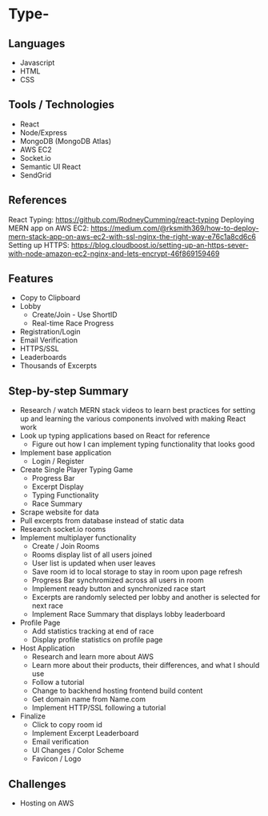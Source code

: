 # Type-

## Languages
- Javascript
- HTML
- CSS

## Tools / Technologies
- React
- Node/Express
- MongoDB (MongoDB Atlas)
- AWS EC2
- Socket.io
- Semantic UI React
- SendGrid

## References
React Typing: https://github.com/RodneyCumming/react-typing
Deploying MERN app on AWS EC2: https://medium.com/@rksmith369/how-to-deploy-mern-stack-app-on-aws-ec2-with-ssl-nginx-the-right-way-e76c1a8cd6c6
Setting up HTTPS: https://blog.cloudboost.io/setting-up-an-https-sever-with-node-amazon-ec2-nginx-and-lets-encrypt-46f869159469

## Features
- Copy to Clipboard
- Lobby 
  - Create/Join - Use ShortID
  - Real-time Race Progress
- Registration/Login
- Email Verification
- HTTPS/SSL
- Leaderboards
- Thousands of Excerpts

## Step-by-step Summary
- Research / watch MERN stack videos to learn best practices for setting up and learning the various components involved with making React work
- Look up typing applications based on React for reference
  - Figure out how I can implement typing functionality that looks good
- Implement base application 
  - Login / Register
- Create Single Player Typing Game 
  - Progress Bar
  - Excerpt Display
  - Typing Functionality
  - Race Summary
- Scrape website for data
- Pull excerpts from database instead of static data
- Research socket.io rooms 
- Implement multiplayer functionality
  - Create / Join Rooms
  - Rooms display list of all users joined
  - User list is updated when user leaves
  - Save room id to local storage to stay in room upon page refresh
  - Progress Bar synchromized across all users in room
  - Implement ready button and synchronized race start
  - Excerpts are randomly selected per lobby and another is selected for next race
  - Implement Race Summary that displays lobby leaderboard
- Profile Page
  - Add statistics tracking at end of race
  - Display profile statistics on profile page
- Host Application
  - Research and learn more about AWS
   - Learn more about their products, their differences, and what I should use
  - Follow a tutorial
   - Change to backhend hosting frontend build content
  - Get domain name from Name.com
  - Implement HTTP/SSL following a tutorial
- Finalize
  - Click to copy room id
  - Implement Excerpt Leaderboard
  - Email verification 
  - UI Changes / Color Scheme
  - Favicon / Logo
## Challenges
- Hosting on AWS

